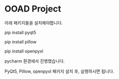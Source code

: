# OOAD Project

아래 패키지들을 설치해야합니다.

pip install pyqt5

pip install pillow

pip install openpyxl

pycharm 환경에서 진행했습니다.

PyQt5, Pillow, openpyxl 패키지 설치 후, 실행하시면 됩니다.
